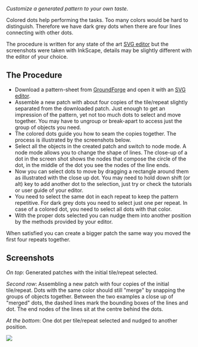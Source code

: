 _Customize a generated pattern to your own taste._

Colored dots help performing the tasks. Too many colors would be hard to distinguish. Therefore we have dark grey dots when there are four lines connecting with other dots.

The procedure is written for any state of the art [SVG editor] but the screenshots were taken with InkScape, details may be slightly different with the editor of your choice.


The Procedure
-------------

* Download a pattern-sheet from [GroundForge] and open it with an [SVG editor].
* Assemble a new patch with about four copies of the tile/repeat slightly separated from the downloaded patch. Just enough to get an impression of the pattern, yet not too much dots to select and move together. You may have to ungroup or break-apart to access just the group of objects you need.
* The colored dots guide you how to seam the copies together. The process is illustrated by the screenshots below.
* Select all the objects in the created patch and switch to node mode. A node mode allows you to change the shape of lines. The close-up of a dot in the screen shot shows the nodes that compose the circle of the dot, in the middle of the dot you see the nodes of the line ends.
* Now you can select dots to move by dragging a rectangle around them as illustrated with the close up dot. You may need to hold down shift (or alt) key to add another dot to the selection, just try or check the tutorials or user guide of your editor.
* You need to select the same dot in each repeat to keep the pattern repetitive. For dark grey dots you need to select just one per repeat. In case of a colored dot, you need to select all dots with that color.
* With the proper dots selected you can nudge them into another position by the methods provided by your editor.

When satisfied you can create a bigger patch the same way you moved the first four repeats together.

[GroundForge]: https://d-bl.github.io/GroundForge/
[SVG editor]: https://en.wikipedia.org/wiki/Comparison_of_vector_graphics_editors#File_format_support


Screenshots
-----------

_On top_: Generated patches with the initial tile/repeat selected.

_Second row_: Assembling a new patch with four copies of the initial tile/repeat. Dots with the same color should still "merge" by snapping the groups of objects together. Between the two examples a close up of "merged" dots, the dashed lines mark the bounding boxes of the lines and dot. The end nodes of the lines sit at the centre behind the dots.

_At the bottom_: One dot per tile/repeat selected and nudged to another position.

[logo]: https://d-bl.github.io/GroundForge/images/logo-medium.png
![](https://raw.githubusercontent.com/wiki/d-bl/GroundForge/images/reshape-using-copies.png)